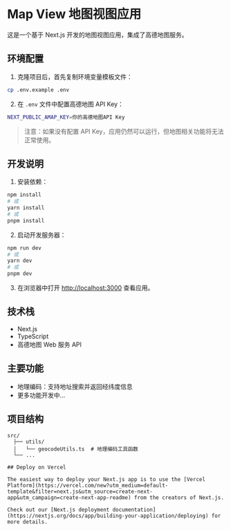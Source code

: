 # Map View 地图视图应用

这是一个基于 Next.js 开发的地图视图应用，集成了高德地图服务。

## 环境配置

1. 克隆项目后，首先复制环境变量模板文件：

```bash
cp .env.example .env
```

2. 在 `.env` 文件中配置高德地图 API Key：

```bash
NEXT_PUBLIC_AMAP_KEY=你的高德地图API Key
```

> 注意：如果没有配置 API Key，应用仍然可以运行，但地图相关功能将无法正常使用。

## 开发说明

1. 安装依赖：

```bash
npm install
# 或
yarn install
# 或
pnpm install
```

2. 启动开发服务器：

```bash
npm run dev
# 或
yarn dev
# 或
pnpm dev
```

3. 在浏览器中打开 [http://localhost:3000](http://localhost:3000) 查看应用。

## 技术栈

- Next.js
- TypeScript
- 高德地图 Web 服务 API

## 主要功能

- 地理编码：支持地址搜索并返回经纬度信息
- 更多功能开发中...

## 项目结构

```
src/
  ├── utils/
  │   └── geocodeUtils.ts  # 地理编码工具函数
  └── ...

## Deploy on Vercel

The easiest way to deploy your Next.js app is to use the [Vercel Platform](https://vercel.com/new?utm_medium=default-template&filter=next.js&utm_source=create-next-app&utm_campaign=create-next-app-readme) from the creators of Next.js.

Check out our [Next.js deployment documentation](https://nextjs.org/docs/app/building-your-application/deploying) for more details.

